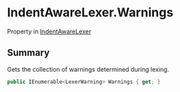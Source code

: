 # IndentAwareLexer.Warnings

Property in [IndentAwareLexer](/docs/api/csharp/yarn.compiler.indentawarelexer.md)

## Summary


Gets the collection of warnings determined during lexing.


```csharp
public IEnumerable<LexerWarning> Warnings { get; }
```

